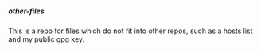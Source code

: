 ##### other-files

This is a repo for files which do not fit into other repos, such as a hosts list and my public gpg key.
